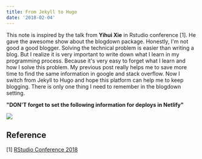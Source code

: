 ```yaml
---
title: From Jekyll to Hugo
date: '2018-02-04'
---
```


This note is inspired by the talk from **Yihui Xie** in Rstudio conference [1]. He gave the awesome show about the blogdown package. Honestly, I'm not good a good blogger. Solving the technical problem is easier than writing a blog. But I realize it is very important to write down what I learn in my programming process. Because it's very easy to forget what I learn and how I solve this problem. My previous post really helps me to save more time to find the same information in google and stack overflow. Now I switch from Jekyll to Hugo and hope this platform can help me to keep blogging. There is only one thing I need to remember in the blogdown setting.

**"DON'T forget to set the following information for deploys in Netlify"**


![](https://i.imgur.com/tlBpJjc.png)


## Reference
[1] [RStudio Conference 2018](https://youtu.be/ogy7rHWlsQ8?t=3h1m28s)

